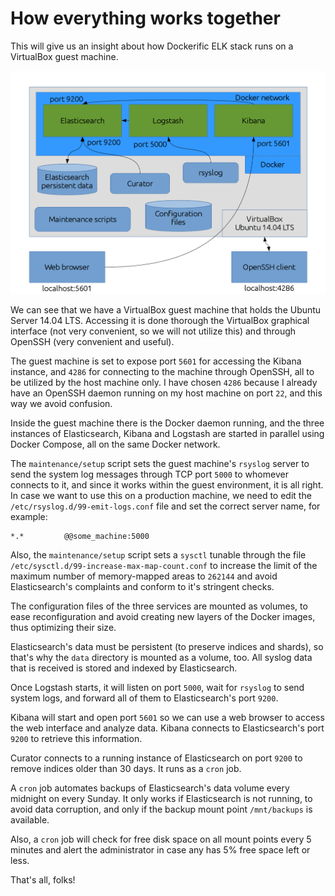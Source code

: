 # How everything works together

This will give us an insight about how Dockerific ELK stack runs on a VirtualBox guest machine.

![Schematics](schematics.png)

We can see that we have a VirtualBox guest machine that holds the Ubuntu Server 14.04 LTS. Accessing it is done thorough the VirtualBox graphical interface (not very convenient, so we will not utilize this) and through OpenSSH (very convenient and useful).

The guest machine is set to expose port `5601` for accessing the Kibana instance, and `4286` for connecting to the machine through OpenSSH, all to be utilized by the host machine only. I have chosen `4286` because I already have an OpenSSH daemon running on my host machine on port `22`, and this way we avoid confusion.

Inside the guest machine there is the Docker daemon running, and the three instances of Elasticsearch, Kibana and Logstash are started in parallel using Docker Compose, all on the same Docker network.

The `maintenance/setup` script sets the guest machine's `rsyslog` server to send the system log messages through TCP port `5000` to whomever connects to it, and since it works within the guest environment, it is all right. In case we want to use this on a production machine, we need to edit the `/etc/rsyslog.d/99-emit-logs.conf` file and set the correct server name, for example:

```
*.*         @@some_machine:5000
```

Also, the `maintenance/setup` script sets a `sysctl` tunable through the file `/etc/sysctl.d/99-increase-max-map-count.conf` to increase the limit of the maximum number of memory-mapped areas to `262144` and avoid Elasticsearch's complaints and conform to it's stringent checks.

The configuration files of the three services are mounted as volumes, to ease reconfiguration and avoid creating new layers of the Docker images, thus optimizing their size.

Elasticsearch's data must be persistent (to preserve indices and shards), so that's why the `data` directory is mounted as a volume, too. All syslog data that is received is stored and indexed by Elasticsearch.

Once Logstash starts, it will listen on port `5000`, wait for `rsyslog` to send system logs, and forward all of them to Elasticsearch's port `9200`.

Kibana will start and open port `5601` so we can use a web browser to access the web interface and analyze data. Kibana connects to Elasticsearch's port `9200` to retrieve this information.

Curator connects to a running instance of Elasticsearch on port `9200` to remove indices older than 30 days. It runs as a `cron` job.

A `cron` job automates backups of Elasticsearch's data volume every midnight on every Sunday. It only works if Elasticsearch is not running, to avoid data corruption, and only if the backup mount point `/mnt/backups` is available.

Also, a `cron` job will check for free disk space on all mount points every 5 minutes and alert the administrator in case any has 5% free space left or less. 

That's all, folks!
